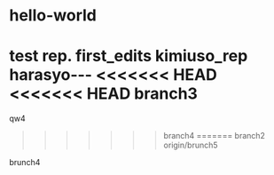 # hello-world
test rep.
first_edits
kimiuso_rep
harasyo---
<<<<<<< HEAD
<<<<<<< HEAD
branch3
=======
qw4
>>>>>>> branch4
=======
branch2
>>>>>>> origin/brunch5

brunch4